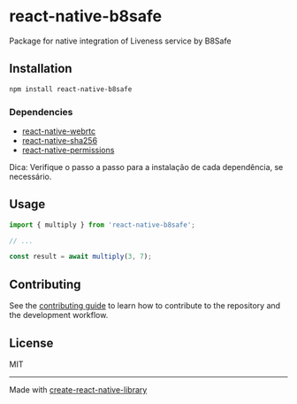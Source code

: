 # react-native-b8safe

Package for native integration of Liveness service by B8Safe

##

## Installation

```sh
npm install react-native-b8safe
```

### Dependencies

- [react-native-webrtc](https://github.com/react-native-webrtc/react-native-webrtc)
- [react-native-sha256](https://github.com/itinance/react-native-sha256)
- [react-native-permissions](https://github.com/zoontek/react-native-permissions)

Dica: Verifique o passo a passo para a instalação de cada dependência, se necessário.

## Usage

```js
import { multiply } from 'react-native-b8safe';

// ...

const result = await multiply(3, 7);
```

## Contributing

See the [contributing guide](CONTRIBUTING.md) to learn how to contribute to the repository and the development workflow.

## License

MIT

---

Made with [create-react-native-library](https://github.com/callstack/react-native-builder-bob)

